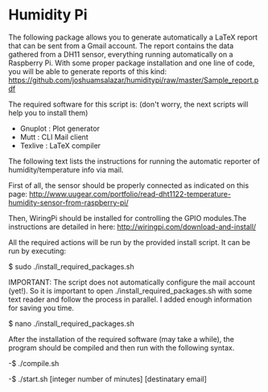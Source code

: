 # Humidity Pi
The following package allows you to generate automatically a LaTeX report that can be sent from a Gmail account. The report contains the data gathered from a DH11 sensor, everything running automatically on a Raspberry Pi. With some proper package installation and one line of code, you will be able to generate reports of this kind:
https://github.com/joshuamsalazar/humiditypi/raw/master/Sample_report.pdf

The required software for this script is: (don't worry, the next scripts will help you to install them)

  - Gnuplot   : Plot generator
  - Mutt      : CLI Mail client
  - Texlive   : LaTeX compiler


  The following text lists the instructions for running the automatic reporter of humidity/temperature info via mail.

  First of all, the sensor should be properly connected as indicated on this page:
http://www.uugear.com/portfolio/read-dht1122-temperature-humidity-sensor-from-raspberry-pi/

  Then, WiringPi should be installed for controlling the GPIO modules.The instructions are detailed in here:
http://wiringpi.com/download-and-install/

  All the required actions will be run by the provided install script. It can be run by executing:

$ sudo ./install_required_packages.sh 

IMPORTANT: The script does not automatically configure the mail account (yet!). So it is important to open ./install_required_packages.sh with some text reader and follow the process in parallel. I added enough information for saving you time.

$ nano ./install_required_packages.sh

  After the installation of the required software (may take a while), the program should be compiled and then run with the following syntax.

-$ ./compile.sh

-$ ./start.sh [integer number of minutes] [destinatary email]
